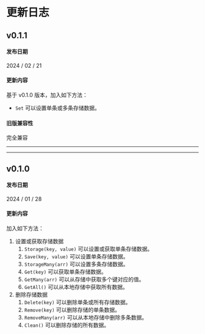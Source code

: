# 更新日志

## v0.1.1

#### 发布日期

2024 / 02 / 21

#### 更新内容

基于 v0.1.0 版本，加入如下方法：

- `Set` 可以设置单条或多条存储数据。

#### 旧版兼容性

完全兼容

---

---

## v0.1.0

#### 发布日期

2024 / 01 / 28

#### 更新内容

加入如下方法：

1. 设置或获取存储数据
    1. `Storage(key, value)` 可以设置或获取单条存储数据。
    2. `Save(key, value)` 可以设置单条存储数据。
    3. `StorageMany(arr)` 可以设置多条存储数据。
    4. `Get(key)` 可以获取单条存储数据。
    5. `GetMany(arr)` 可以从存储中获取多个键对应的值。
    6. `GetAll()` 可以从本地存储中获取所有数据。
2. 删除存储数据
    1. `Delete(key)` 可以删除单条或所有存储数据。
    2. `Remove(key)` 可以删除存储的单条数据。
    3. `RemoveMany(arr)` 可以从本地存储中删除多条数据。
    4. `Clean()` 可以删除存储的所有数据。
